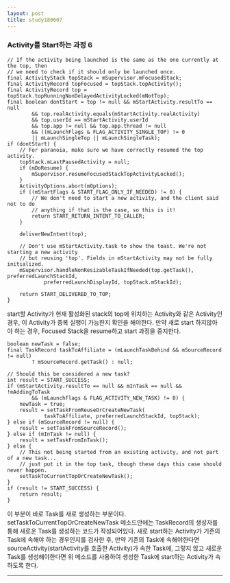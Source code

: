 ```yaml
---
layout: post
title: study180607
---
```


<h3> Activity를 Start하는 과정 6</h3>

~~~
// If the activity being launched is the same as the one currently at the top, then
// we need to check if it should only be launched once.
final ActivityStack topStack = mSupervisor.mFocusedStack;
final ActivityRecord topFocused = topStack.topActivity();
final ActivityRecord top = topStack.topRunningNonDelayedActivityLocked(mNotTop);
final boolean dontStart = top != null && mStartActivity.resultTo == null
        && top.realActivity.equals(mStartActivity.realActivity)
        && top.userId == mStartActivity.userId
        && top.app != null && top.app.thread != null
        && ((mLaunchFlags & FLAG_ACTIVITY_SINGLE_TOP) != 0
        || mLaunchSingleTop || mLaunchSingleTask);
if (dontStart) {
    // For paranoia, make sure we have correctly resumed the top activity.
    topStack.mLastPausedActivity = null;
    if (mDoResume) {
        mSupervisor.resumeFocusedStackTopActivityLocked();
    }
    ActivityOptions.abort(mOptions);
    if ((mStartFlags & START_FLAG_ONLY_IF_NEEDED) != 0) {
        // We don't need to start a new activity, and the client said not to do
        // anything if that is the case, so this is it!
        return START_RETURN_INTENT_TO_CALLER;
    }

    deliverNewIntent(top);

    // Don't use mStartActivity.task to show the toast. We're not starting a new activity
    // but reusing 'top'. Fields in mStartActivity may not be fully initialized.
    mSupervisor.handleNonResizableTaskIfNeeded(top.getTask(), preferredLaunchStackId,
            preferredLaunchDisplayId, topStack.mStackId);

    return START_DELIVERED_TO_TOP;
}
~~~

start할 Activity가 현재 활성화된 stack의 top에 위치하는 Activity와 같은 Activity인 경우, 이 Activity가 중복 실행이 가능한지 확인을 해야한다.
만약 새로 start 하지않아야 하는 경우, Focused Stack을 resume하고 start 과정을 중지한다.

~~~
boolean newTask = false;
final TaskRecord taskToAffiliate = (mLaunchTaskBehind && mSourceRecord != null)
        ? mSourceRecord.getTask() : null;

// Should this be considered a new task?
int result = START_SUCCESS;
if (mStartActivity.resultTo == null && mInTask == null && !mAddingToTask
        && (mLaunchFlags & FLAG_ACTIVITY_NEW_TASK) != 0) {
    newTask = true;
    result = setTaskFromReuseOrCreateNewTask(
            taskToAffiliate, preferredLaunchStackId, topStack);
} else if (mSourceRecord != null) {
    result = setTaskFromSourceRecord();
} else if (mInTask != null) {
    result = setTaskFromInTask();
} else {
    // This not being started from an existing activity, and not part of a new task...
    // just put it in the top task, though these days this case should never happen.
    setTaskToCurrentTopOrCreateNewTask();
}
if (result != START_SUCCESS) {
    return result;
}
~~~

이 부분이 바로 Task를 새로 생성하는 부분이다. setTaskToCurrentTopOrCreateNewTask 메소드안에는 TaskRecord의 생성자를 통해 새로운 Task를 생성하는 코드가 작성되어있다. 새로 start하는 Activity가 기존의 Task에 속해야 하는 경우인지를 검사한 후, 만약 기존의 Task에 속해야한다면 sourceActivity(startActivity를 호출한 Activity)가 속한 Task에, 그렇지 않고 새로운 Task를 생성해야한다면 위 메소드를 사용하여 생성한 Task에 start하는 Activity가 속하도록 한다.
* * *
